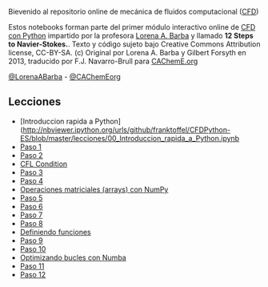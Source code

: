 Bievenido al repositorio online de mecánica de fluidos computacional ([CFD](http://es.wikipedia.org/wiki/Mec%C3%A1nica_de_fluidos_computacional))

Estos notebooks forman parte del primer módulo interactivo online de [CFD con Python](https://github.com/barbagroup/CFDPython/) impartido por la profesora [Lorena A. Barba](http://lorenabarba.com/) y llamado **12 Steps to Navier-Stokes.**.
Texto y código sujeto bajo Creative Commons Attribution license, CC-BY-SA. (c) Original por Lorena A. Barba y Gilbert Forsyth en 2013, traducido por F.J. Navarro-Brull para [CAChemE.org](http://www.cacheme.org/)

[@LorenaABarba](https://twitter.com/LorenaABarba) - 
[@CAChemEorg](https://twitter.com/cachemeorg)

Lecciones
-------

* [Introduccion rapida a Python](http://nbviewer.ipython.org/urls/github/franktoffel/CFDPython-ES/blob/master/lecciones/00_Introduccion_rapida_a_Python.ipynb
* [Paso 1](http://nbviewer.ipython.org/github/franktoffel/CFDPython-ES/blob/master/lecciones/01_Paso_1.ipynb)
* [Paso 2](http://nbviewer.ipython.org/github/franktoffel/CFDPython-ES/blob/master/lecciones/02_Paso_2.ipynb)
* [CFL Condition](http://nbviewer.ipython.org/github/franktoffel/CFDPython-ES/blob/master/lecciones/03_CFL_Condition.ipynb)
* [Paso 3](http://nbviewer.ipython.org/github/franktoffel/CFDPython-ES/blob/master/lecciones/04_Paso_3.ipynb)
* [Paso 4](http://nbviewer.ipython.org/github/franktoffel/CFDPython-ES/blob/master/lecciones/05_Paso_4.ipynb)
* [Operaciones matriciales (arrays) con NumPy](http://nbviewer.ipython.org/github/franktoffel/CFDPython-ES/blob/master/lecciones/06_Operaciones_matriciales_%28arrays%29_con_NumPy.ipynb)
* [Paso 5](http://nbviewer.ipython.org/github/franktoffel/CFDPython-ES/blob/master/lecciones/07_Paso_5.ipynb)
* [Paso 6](http://nbviewer.ipython.org/github/franktoffel/CFDPython-ES/blob/master/lecciones/08_Paso_6.ipynb)
* [Paso 7](http://nbviewer.ipython.org/github/franktoffel/CFDPython-ES/blob/master/lecciones/09_Paso_7.ipynb)
* [Paso 8](http://nbviewer.ipython.org/github/franktoffel/CFDPython-ES/blob/master/lecciones/10_Paso_8.ipynb)
* [Definiendo funciones](http://nbviewer.ipython.org/github/franktoffel/CFDPython-ES/blob/master/lecciones/11_Definiendo_funciones.ipynb)
* [Paso 9](http://nbviewer.ipython.org/github/franktoffel/CFDPython-ES/blob/master/lecciones/12_Paso_9.ipynb)
* [Paso 10](http://nbviewer.ipython.org/github/franktoffel/CFDPython-ES/blob/master/lecciones/13_Paso_10.ipynb)
* [Optimizando bucles con Numba](http://nbviewer.ipython.org/github/franktoffel/CFDPython-ES/blob/master/lecciones/14_Optimizando_bucles_con_Numba.ipynb)
* [Paso 11](http://nbviewer.ipython.org/github/franktoffel/CFDPython-ES/blob/master/lecciones/15_Paso_11.ipynb)
* [Paso 12](http://nbviewer.ipython.org/github/franktoffel/CFDPython-ES/blob/master/lecciones/16_Paso_12.ipynb)